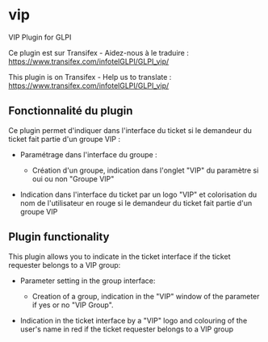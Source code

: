 # vip
VIP Plugin for GLPI

Ce plugin est sur Transifex - Aidez-nous à le traduire :
https://www.transifex.com/infotelGLPI/GLPI_vip/

This plugin is on Transifex - Help us to translate :
https://www.transifex.com/infotelGLPI/GLPI_vip/

Fonctionnalité du plugin
------------
Ce plugin permet d'indiquer dans l'interface du ticket si le demandeur du ticket fait partie d'un groupe VIP : 

* Paramétrage dans l'interface du groupe :
   - Création d'un groupe, indication dans l'onglet "VIP" du paramètre si oui ou non "Groupe VIP"

* Indication dans l'interface du ticket par un logo "VIP" et colorisation du nom de l'utilisateur en rouge si le demandeur du ticket fait partie d'un groupe VIP

Plugin functionality
------------

This plugin allows you to indicate in the ticket interface if the ticket requester belongs to a VIP group: 

* Parameter setting in the group interface:
   - Creation of a group, indication in the "VIP" window of the parameter if yes or no "VIP Group".

* Indication in the ticket interface by a "VIP" logo and colouring of the user's name in red if the ticket requester belongs to a VIP group
